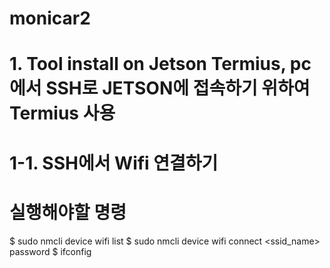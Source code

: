 # monicar2
# 1. Tool install on Jetson Termius, pc에서 SSH로 JETSON에 접속하기 위하여 Termius 사용
# 1-1. SSH에서 Wifi 연결하기
# 실행해야할 명령
$ sudo nmcli device wifi list
$ sudo nmcli device wifi connect <ssid_name> password <password>
$ ifconfig
